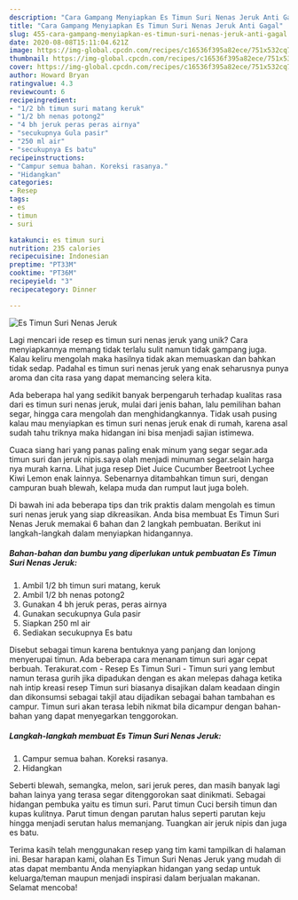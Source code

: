 ```yaml
---
description: "Cara Gampang Menyiapkan Es Timun Suri Nenas Jeruk Anti Gagal"
title: "Cara Gampang Menyiapkan Es Timun Suri Nenas Jeruk Anti Gagal"
slug: 455-cara-gampang-menyiapkan-es-timun-suri-nenas-jeruk-anti-gagal
date: 2020-08-08T15:11:04.621Z
image: https://img-global.cpcdn.com/recipes/c16536f395a82ece/751x532cq70/es-timun-suri-nenas-jeruk-foto-resep-utama.jpg
thumbnail: https://img-global.cpcdn.com/recipes/c16536f395a82ece/751x532cq70/es-timun-suri-nenas-jeruk-foto-resep-utama.jpg
cover: https://img-global.cpcdn.com/recipes/c16536f395a82ece/751x532cq70/es-timun-suri-nenas-jeruk-foto-resep-utama.jpg
author: Howard Bryan
ratingvalue: 4.3
reviewcount: 6
recipeingredient:
- "1/2 bh timun suri matang keruk"
- "1/2 bh nenas potong2"
- "4 bh jeruk peras peras airnya"
- "secukupnya Gula pasir"
- "250 ml air"
- "secukupnya Es batu"
recipeinstructions:
- "Campur semua bahan. Koreksi rasanya."
- "Hidangkan"
categories:
- Resep
tags:
- es
- timun
- suri

katakunci: es timun suri 
nutrition: 235 calories
recipecuisine: Indonesian
preptime: "PT33M"
cooktime: "PT36M"
recipeyield: "3"
recipecategory: Dinner

---
```



![Es Timun Suri Nenas Jeruk](https://img-global.cpcdn.com/recipes/c16536f395a82ece/751x532cq70/es-timun-suri-nenas-jeruk-foto-resep-utama.jpg)

Lagi mencari ide resep es timun suri nenas jeruk yang unik? Cara menyiapkannya memang tidak terlalu sulit namun tidak gampang juga. Kalau keliru mengolah maka hasilnya tidak akan memuaskan dan bahkan tidak sedap. Padahal es timun suri nenas jeruk yang enak seharusnya punya aroma dan cita rasa yang dapat memancing selera kita.

Ada beberapa hal yang sedikit banyak berpengaruh terhadap kualitas rasa dari es timun suri nenas jeruk, mulai dari jenis bahan, lalu pemilihan bahan segar, hingga cara mengolah dan menghidangkannya. Tidak usah pusing kalau mau menyiapkan es timun suri nenas jeruk enak di rumah, karena asal sudah tahu triknya maka hidangan ini bisa menjadi sajian istimewa.

Cuaca siang hari yang panas paling enak minum yang segar segar.ada timun suri dan jeruk nipis.saya olah menjadi minuman segar.selain harga nya murah karna. Lihat juga resep Diet Juice Cucumber Beetroot Lychee Kiwi Lemon enak lainnya. Sebenarnya ditambahkan timun suri, dengan campuran buah blewah, kelapa muda dan rumput laut juga boleh.


Di bawah ini ada beberapa tips dan trik praktis dalam mengolah es timun suri nenas jeruk yang siap dikreasikan. Anda bisa membuat Es Timun Suri Nenas Jeruk memakai 6 bahan dan 2 langkah pembuatan. Berikut ini langkah-langkah dalam menyiapkan hidangannya.

<!--inarticleads1-->

##### Bahan-bahan dan bumbu yang diperlukan untuk pembuatan Es Timun Suri Nenas Jeruk:

1. Ambil 1/2 bh timun suri matang, keruk
1. Ambil 1/2 bh nenas potong2
1. Gunakan 4 bh jeruk peras, peras airnya
1. Gunakan secukupnya Gula pasir
1. Siapkan 250 ml air
1. Sediakan secukupnya Es batu


Disebut sebagai timun karena bentuknya yang panjang dan lonjong menyerupai timun. Ada beberapa cara menanam timun suri agar cepat berbuah. Terakurat.com - Resep Es Timun Suri - Timun suri yang lembut namun terasa gurih jika dipadukan dengan es akan melepas dahaga ketika nah intip kreasi resep Timun suri biasanya disajikan dalam keadaan dingin dan dikonsumsi sebagai takjil atau dijadikan sebagai bahan tambahan es campur. Timun suri akan terasa lebih nikmat bila dicampur dengan bahan-bahan yang dapat menyegarkan tenggorokan. 

<!--inarticleads2-->

##### Langkah-langkah membuat Es Timun Suri Nenas Jeruk:

1. Campur semua bahan. Koreksi rasanya.
1. Hidangkan


Seberti blewah, semangka, melon, sari jeruk peres, dan masih banyak lagi bahan lainya yang terasa segar ditenggorokan saat dinikmati. Sebagai hidangan pembuka yaitu es timun suri. Parut timun Cuci bersih timun dan kupas kulitnya. Parut timun dengan parutan halus seperti parutan keju hingga menjadi serutan halus memanjang. Tuangkan air jeruk nipis dan juga es batu. 

Terima kasih telah menggunakan resep yang tim kami tampilkan di halaman ini. Besar harapan kami, olahan Es Timun Suri Nenas Jeruk yang mudah di atas dapat membantu Anda menyiapkan hidangan yang sedap untuk keluarga/teman maupun menjadi inspirasi dalam berjualan makanan. Selamat mencoba!
